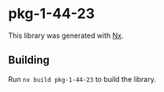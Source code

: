 # pkg-1-44-23

This library was generated with [Nx](https://nx.dev).

## Building

Run `nx build pkg-1-44-23` to build the library.

